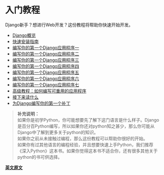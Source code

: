 # 入门教程

Django新手？想进行Web开发？这份教程将帮助你快速开始开发。

* [Django概览](/glance.md)
* [快速安装指南](/installguid.md)
* [编写你的第一个Django应用程序一]()
* [编写你的第一个Django应用程序二]()
* [编写你的第一个Django应用程序三]()
* [编写你的第一个Django应用程序四]()
* [编写你的第一个Django应用程序五]()
* [编写你的第一个Django应用程序六]()
* [编写你的第一个Django应用程序七]()
* [高级教程：如何编写可重用的应用程序]()
* [接下来读什么]()
* [为Django编写你的第一个补丁]()

> **补充说明：**  
> 如果你是初学Python，你可能想要先了解下这门语言是什么样子。Django是百分百Python编写，所以如果你还对python知之甚少，那么你可能从Django中了解到更多关于python的知识。  
> 如果你之前从未接触过编程，那么这份教程可以帮助你很好的开始。  
> 如果你有过其他语言的编程经验，并且想要快速上手Python，我们推荐《深入Python》这本书。如果你觉得这本书不适合你，还有很多其他关于python的书可供选择。  



**[英文原文](https://docs.djangoproject.com/en/2.0/intro/)**












































